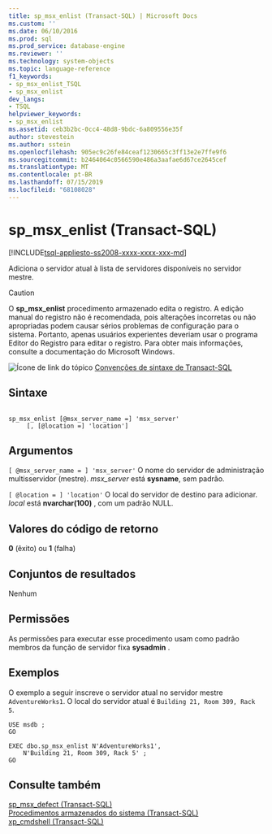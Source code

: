 ```yaml
---
title: sp_msx_enlist (Transact-SQL) | Microsoft Docs
ms.custom: ''
ms.date: 06/10/2016
ms.prod: sql
ms.prod_service: database-engine
ms.reviewer: ''
ms.technology: system-objects
ms.topic: language-reference
f1_keywords:
- sp_msx_enlist_TSQL
- sp_msx_enlist
dev_langs:
- TSQL
helpviewer_keywords:
- sp_msx_enlist
ms.assetid: ceb3b2bc-0cc4-48d8-9bdc-6a809556e35f
author: stevestein
ms.author: sstein
ms.openlocfilehash: 905ec9c26fe84ceaf1230665c3ff13e2e7ffe9f6
ms.sourcegitcommit: b2464064c0566590e486a3aafae6d67ce2645cef
ms.translationtype: MT
ms.contentlocale: pt-BR
ms.lasthandoff: 07/15/2019
ms.locfileid: "68108028"
---
```

# <a name="spmsxenlist-transact-sql"></a>sp_msx_enlist (Transact-SQL)
[!INCLUDE[tsql-appliesto-ss2008-xxxx-xxxx-xxx-md](../../includes/tsql-appliesto-ss2008-xxxx-xxxx-xxx-md.md)]

  Adiciona o servidor atual à lista de servidores disponíveis no servidor mestre.  
  
> [!CAUTION]  
>  O **sp_msx_enlist** procedimento armazenado edita o registro. A edição manual do registro não é recomendada, pois alterações incorretas ou não apropriadas podem causar sérios problemas de configuração para o sistema. Portanto, apenas usuários experientes deveriam usar o programa Editor do Registro para editar o registro. Para obter mais informações, consulte a documentação do Microsoft Windows.  
  
 ![Ícone de link do tópico](../../database-engine/configure-windows/media/topic-link.gif "Ícone de link do tópico") [Convenções de sintaxe de Transact-SQL](../../t-sql/language-elements/transact-sql-syntax-conventions-transact-sql.md)  
  
## <a name="syntax"></a>Sintaxe  
  
```  
  
sp_msx_enlist [@msx_server_name =] 'msx_server'   
     [, [@location =] 'location']  
```  
  
## <a name="arguments"></a>Argumentos  
`[ @msx_server_name = ] 'msx_server'` O nome do servidor de administração multisservidor (mestre). *msx_server* está **sysname**, sem padrão.  
  
`[ @location = ] 'location'` O local do servidor de destino para adicionar. *local* está **nvarchar(100)** , com um padrão NULL.  
  
## <a name="return-code-values"></a>Valores do código de retorno  
 **0** (êxito) ou **1** (falha)  
  
## <a name="result-sets"></a>Conjuntos de resultados  
 Nenhum  
  
## <a name="permissions"></a>Permissões  
 As permissões para executar esse procedimento usam como padrão membros da função de servidor fixa **sysadmin** .  
  
## <a name="examples"></a>Exemplos  
 O exemplo a seguir inscreve o servidor atual no servidor mestre `AdventureWorks1`. O local do servidor atual é `Building 21, Room 309, Rack 5`.  
  
```  
USE msdb ;  
GO  
  
EXEC dbo.sp_msx_enlist N'AdventureWorks1',   
    N'Building 21, Room 309, Rack 5' ;  
GO  
```  
  
## <a name="see-also"></a>Consulte também  
 [sp_msx_defect &#40;Transact-SQL&#41;](../../relational-databases/system-stored-procedures/sp-msx-defect-transact-sql.md)   
 [Procedimentos armazenados do sistema &#40;Transact-SQL&#41;](../../relational-databases/system-stored-procedures/system-stored-procedures-transact-sql.md)   
 [xp_cmdshell &#40;Transact-SQL&#41;](../../relational-databases/system-stored-procedures/xp-cmdshell-transact-sql.md)  
  
  
